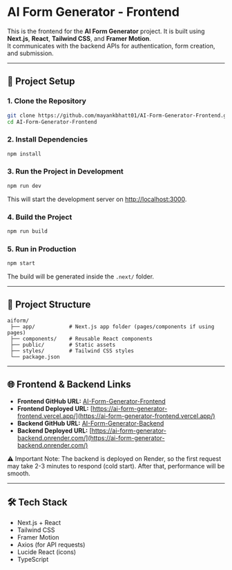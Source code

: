 
# AI Form Generator - Frontend

This is the frontend for the **AI Form Generator** project. It is built using **Next.js**, **React**, **Tailwind CSS**, and **Framer Motion**.  
It communicates with the backend APIs for authentication, form creation, and submission.

---

## 🚀 Project Setup

### 1. Clone the Repository
```bash
git clone https://github.com/mayankbhatt01/AI-Form-Generator-Frontend.git
cd AI-Form-Generator-Frontend
```

### 2. Install Dependencies
```bash
npm install
```

### 3. Run the Project in Development
```bash
npm run dev
```
This will start the development server on [http://localhost:3000](http://localhost:3000).

### 4. Build the Project
```bash
npm run build
```

### 5. Run in Production
```bash
npm start
```
The build will be generated inside the `.next/` folder.

---

## 📂 Project Structure
```
aiform/
 ├── app/           # Next.js app folder (pages/components if using pages)
 ├── components/    # Reusable React components
 ├── public/        # Static assets
 ├── styles/        # Tailwind CSS styles
 └── package.json
```

---

## 🌐 Frontend & Backend Links

- **Frontend GitHub URL:** [AI-Form-Generator-Frontend](https://github.com/mayankbhatt01/AI-Form-Generator-Frontend)  
- **Frontend Deployed URL:** [https://ai-form-generator-frontend.vercel.app/](https://ai-form-generator-frontend.vercel.app/)  
- **Backend GitHub URL:** [AI-Form-Generator-Backend](https://github.com/mayankbhatt01/AI-Form-Generator-Backend)  
- **Backend Deployed URL:** [https://ai-form-generator-backend.onrender.com/](https://ai-form-generator-backend.onrender.com/)  

⚠️ Important Note: The backend is deployed on Render, so the first request may take 2-3 minutes to respond (cold start). After that, performance will be smooth.

---

## 🛠️ Tech Stack

- Next.js + React
- Tailwind CSS
- Framer Motion
- Axios (for API requests)
- Lucide React (icons)
- TypeScript
